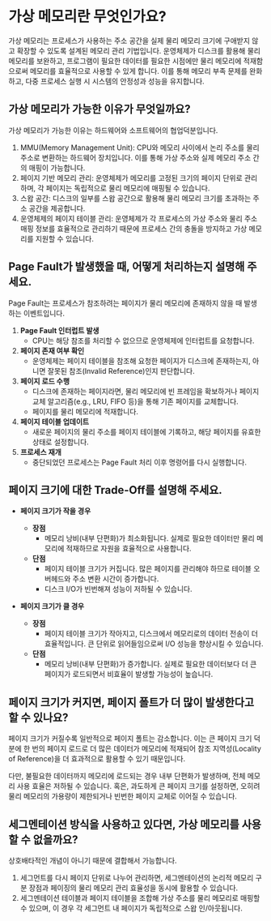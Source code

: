 # 가상 메모리란 무엇인가요?

가상 메모리는 프로세스가 사용하는 주소 공간을 실제 물리 메모리 크기에 구애받지 않고 확장할 수 있도록 설계된 메모리 관리 기법입니다. 운영체제가 디스크를 활용해 물리 메모리를 보완하고, 프로그램이 필요한 데이터를 필요한 시점에만 물리 메모리에 적재함으로써 메모리를 효율적으로 사용할 수 있게 합니다. 이를 통해 메모리 부족 문제를 완화하고, 다중 프로세스 실행 시 시스템의 안정성과 성능을 유지합니다.
## 가상 메모리가 가능한 이유가 무엇일까요?

가상 메모리가 가능한 이유는 하드웨어와 소프트웨어의 협업덕분입니다. 

1. MMU(Memory Management Unit): CPU와 메모리 사이에서 논리 주소를 물리 주소로 변환하는 하드웨어 장치입니다. 이를 통해 가상 주소와 실제 메모리 주소 간의 매핑이 가능합니다.
2. 페이지 기반 메모리 관리: 운영체제가 메모리를 고정된 크기의 페이지 단위로 관리하며, 각 페이지는 독립적으로 물리 메모리에 매핑될 수 있습니다.
3. 스왑 공간: 디스크의 일부를 스왑 공간으로 활용해 물리 메모리 크기를 초과하는 주소 공간을 제공합니다.
4. 운영체제의 페이지 테이블 관리: 운영체제가 각 프로세스의 가상 주소와 물리 주소 매핑 정보를 효율적으로 관리하기 때문에 프로세스 간의 충돌을 방지하고 가상 메모리를 지원할 수 있습니다.

## Page Fault가 발생했을 때, 어떻게 처리하는지 설명해 주세요.

Page Fault는 프로세스가 참조하려는 페이지가 물리 메모리에 존재하지 않을 때 발생하는 이벤트입니다.

1. **Page Fault 인터럽트 발생**
   - CPU는 해당 참조를 처리할 수 없으므로 운영체제에 인터럽트를 요청합니다.
2. **페이지 존재 여부 확인**
   - 운영체제는 페이지 테이블을 참조해 요청한 페이지가 디스크에 존재하는지, 아니면 잘못된 참조(Invalid Reference)인지 판단합니다.
3. **페이지 로드 수행**
   - 디스크에 존재하는 페이지라면, 물리 메모리에 빈 프레임을 확보하거나 페이지 교체 알고리즘(e.g., LRU, FIFO 등)을 통해 기존 페이지를 교체합니다.
   - 페이지를 물리 메모리에 적재합니다.
4. **페이지 테이블 업데이트**
   - 새로운 페이지의 물리 주소를 페이지 테이블에 기록하고, 해당 페이지를 유효한 상태로 설정합니다.
5. **프로세스 재개**
   - 중단되었던 프로세스는 Page Fault 처리 이후 명령어를 다시 실행합니다.

## 페이지 크기에 대한 Trade-Off를 설명해 주세요.

- **페이지 크기가 작을 경우**
  - **장점**
    - 메모리 낭비(내부 단편화)가 최소화됩니다. 실제로 필요한 데이터만 물리 메모리에 적재하므로 자원을 효율적으로 사용합니다.
  - **단점**
    - 페이지 테이블 크기가 커집니다. 많은 페이지를 관리해야 하므로 테이블 오버헤드와 주소 변환 시간이 증가합니다.
    - 디스크 I/O가 빈번해져 성능이 저하될 수 있습니다.

- **페이지 크기가 클 경우**
  - **장점**
    - 페이지 테이블 크기가 작아지고, 디스크에서 메모리로의 데이터 전송이 더 효율적입니다. 큰 단위로 읽어들임으로써 I/O 성능을 향상시킬 수 있습니다.
  - **단점**
    - 메모리 낭비(내부 단편화)가 증가합니다. 실제로 필요한 데이터보다 더 큰 페이지가 로드되면서 비효율이 발생할 가능성이 높습니다.

## 페이지 크기가 커지면, 페이지 폴트가 더 많이 발생한다고 할 수 있나요?

페이지 크기가 커질수록 일반적으로 페이지 폴트는 감소합니다. 이는 큰 페이지 크기 덕분에 한 번의 페이지 로드로 더 많은 데이터가 메모리에 적재되어 참조 지역성(Locality of Reference)을 더 효과적으로 활용할 수 있기 때문입니다.

다만, 불필요한 데이터까지 메모리에 로드되는 경우 내부 단편화가 발생하며, 전체 메모리 사용 효율은 저하될 수 있습니다. 혹은, 과도하게 큰 페이지 크기를 설정하면, 오히려 물리 메모리의 가용량이 제한되거나 빈번한 페이지 교체로 이어질 수 있습니다.

## 세그멘테이션 방식을 사용하고 있다면, 가상 메모리를 사용할 수 없을까요?

상호배타적인 개념이 아니기 때문에 결합해서 가능합니다.

1. 세그먼트를 다시 페이지 단위로 나누어 관리하면, 세그멘테이션의 논리적 메모리 구분 장점과 페이징의 물리 메모리 관리 효율성을 동시에 활용할 수 있습니다.
2. 세그멘테이션 테이블과 페이지 테이블을 조합해 가상 주소를 물리 메모리로 매핑할 수 있으며, 이 경우 각 세그먼트 내 페이지가 독립적으로 스왑 인/아웃됩니다.
